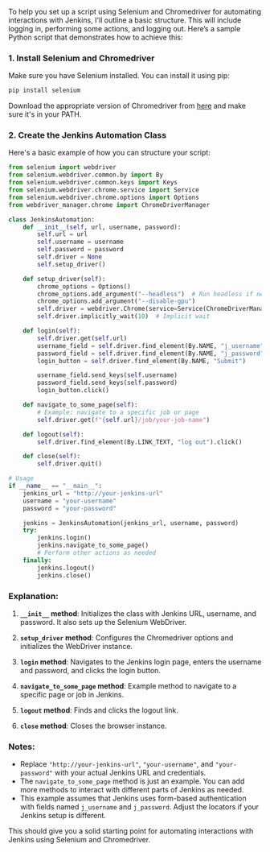 To help you set up a script using Selenium and Chromedriver for automating interactions with Jenkins, I'll outline a basic structure. This will include logging in, performing some actions, and logging out. Here’s a sample Python script that demonstrates how to achieve this:

### 1. Install Selenium and Chromedriver

Make sure you have Selenium installed. You can install it using pip:

```bash
pip install selenium
```

Download the appropriate version of Chromedriver from [here](https://sites.google.com/a/chromium.org/chromedriver/downloads) and make sure it's in your PATH.

### 2. Create the Jenkins Automation Class

Here's a basic example of how you can structure your script:

```python
from selenium import webdriver
from selenium.webdriver.common.by import By
from selenium.webdriver.common.keys import Keys
from selenium.webdriver.chrome.service import Service
from selenium.webdriver.chrome.options import Options
from webdriver_manager.chrome import ChromeDriverManager

class JenkinsAutomation:
    def __init__(self, url, username, password):
        self.url = url
        self.username = username
        self.password = password
        self.driver = None
        self.setup_driver()

    def setup_driver(self):
        chrome_options = Options()
        chrome_options.add_argument("--headless")  # Run headless if needed
        chrome_options.add_argument("--disable-gpu")
        self.driver = webdriver.Chrome(service=Service(ChromeDriverManager().install()), options=chrome_options)
        self.driver.implicitly_wait(10)  # Implicit wait

    def login(self):
        self.driver.get(self.url)
        username_field = self.driver.find_element(By.NAME, "j_username")
        password_field = self.driver.find_element(By.NAME, "j_password")
        login_button = self.driver.find_element(By.NAME, "Submit")

        username_field.send_keys(self.username)
        password_field.send_keys(self.password)
        login_button.click()

    def navigate_to_some_page(self):
        # Example: navigate to a specific job or page
        self.driver.get(f"{self.url}/job/your-job-name")

    def logout(self):
        self.driver.find_element(By.LINK_TEXT, "log out").click()

    def close(self):
        self.driver.quit()

# Usage
if __name__ == "__main__":
    jenkins_url = "http://your-jenkins-url"
    username = "your-username"
    password = "your-password"

    jenkins = JenkinsAutomation(jenkins_url, username, password)
    try:
        jenkins.login()
        jenkins.navigate_to_some_page()
        # Perform other actions as needed
    finally:
        jenkins.logout()
        jenkins.close()
```

### Explanation:

1. **`__init__` method**: Initializes the class with Jenkins URL, username, and password. It also sets up the Selenium WebDriver.

2. **`setup_driver` method**: Configures the Chromedriver options and initializes the WebDriver instance.

3. **`login` method**: Navigates to the Jenkins login page, enters the username and password, and clicks the login button.

4. **`navigate_to_some_page` method**: Example method to navigate to a specific page or job in Jenkins.

5. **`logout` method**: Finds and clicks the logout link.

6. **`close` method**: Closes the browser instance.

### Notes:
- Replace `"http://your-jenkins-url"`, `"your-username"`, and `"your-password"` with your actual Jenkins URL and credentials.
- The `navigate_to_some_page` method is just an example. You can add more methods to interact with different parts of Jenkins as needed.
- This example assumes that Jenkins uses form-based authentication with fields named `j_username` and `j_password`. Adjust the locators if your Jenkins setup is different.

This should give you a solid starting point for automating interactions with Jenkins using Selenium and Chromedriver.
